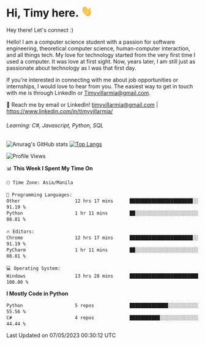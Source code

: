 <h1> Hi, Timy here. <img src="./assets/wave.gif" width="30px" height="30px"></h1> 


   Hey there! Let's connect :)
   
   Hello! I am a computer science student with a passion for software engineering, theoretical computer science, human-computer interaction, and all things tech. My love for technology started from the very first time I used a computer. It was love at first sight. Now, years later, I am still just as passionate about technology as I was that first day. 

If you're interested in connecting with me about job opportunities or internships, I would love to hear from you. The easiest way to get in touch with me is through LinkedIn or Timyvillarmia@gmail.com.

💬 Reach me by email or LinkedIn! timyvillarmia@gmail.com | https://www.linkedin.com/in/timyvillarmia/

###### Learning: C#, Javascript, Python, SQL

![Anurag's GitHub stats](https://github-readme-stats.vercel.app/api?username=TimyVillarmia&show_icons=true&theme=transparent)
[![Top Langs](https://github-readme-stats.vercel.app/api/top-langs?username=TimyVillarmia&show_icons=true&locale=en&layout=compact)](https://github.com/anuraghazra/github-readme-stats)

<!--START_SECTION:waka-->
![Profile Views](http://img.shields.io/badge/Profile%20Views-155-blue)

📊 **This Week I Spent My Time On** 

```text
🕑︎ Time Zone: Asia/Manila

💬 Programming Languages: 
Other                    12 hrs 17 mins      ███████████████████████░░   91.19 % 
Python                   1 hr 11 mins        ██░░░░░░░░░░░░░░░░░░░░░░░   08.81 % 

🔥 Editors: 
Chrome                   12 hrs 17 mins      ███████████████████████░░   91.19 % 
PyCharm                  1 hr 11 mins        ██░░░░░░░░░░░░░░░░░░░░░░░   08.81 % 

💻 Operating System: 
Windows                  13 hrs 28 mins      █████████████████████████   100.00 % 
```

**I Mostly Code in Python** 

```text
Python                   5 repos             ██████████████░░░░░░░░░░░   55.56 % 
C#                       4 repos             ███████████░░░░░░░░░░░░░░   44.44 % 
```




 Last Updated on 07/05/2023 00:30:12 UTC
<!--END_SECTION:waka--> 




                                                                                                           
                                                               
                                                                                                     

